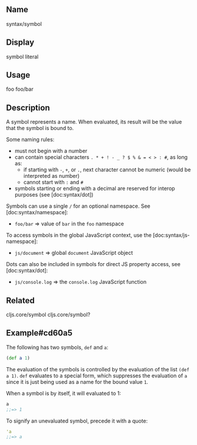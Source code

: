 ## Name
syntax/symbol

## Display
symbol literal

## Usage
foo
foo/bar

## Description

A symbol represents a name.  When evaluated, its result will be the value that the symbol
is bound to.

Some naming rules:

- must not begin with a number
- can contain special characters `. * + ! - _ ? $ % & = < > : #`, as long as:
  - if starting with `-`, `+`, or `.`, next character cannot be numeric (would be interpreted as number)
  - cannot start with `:` and `#`
- symbols starting or ending with a decimal are reserved for interop purposes (see [doc:syntax/dot])

Symbols can use a single `/` for an optional namespace. See [doc:syntax/namespace]:

- `foo/bar` => value of `bar` in the `foo` namespace

To access symbols in the global JavaScript context, use the [doc:syntax/js-namespace]:

- `js/document` => global `document` JavaScript object

Dots can also be included in symbols for direct JS property access, see [doc:syntax/dot]:

- `js/console.log` => the `console.log` JavaScript function

## Related
cljs.core/symbol
cljs.core/symbol?

## Example#cd60a5

The following has two symbols, `def` and `a`:

```clj
(def a 1)
```

The evaluation of the symbols is controlled by the evaluation of the list `(def
a 1)`.  `def` evaluates to a special form, which suppresses the evaluation of
`a` since it is just being used as a name for the bound value `1`.

When a symbol is by itself, it will evaluated to 1:

```clj
a
;;=> 1
```

To signify an unevaluated symbol, precede it with a quote:

```clj
'a
;;=> a
```

